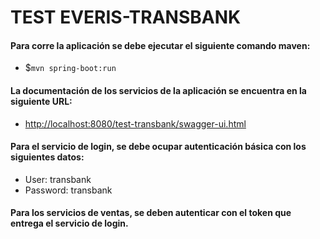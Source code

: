 # TEST EVERIS-TRANSBANK
#### Para corre la aplicación se debe ejecutar el siguiente comando maven:
- $`mvn spring-boot:run`
#### La documentación de los servicios de la aplicación se encuentra en la siguiente URL:
- [http://localhost:8080/test-transbank/swagger-ui.html](url)
#### Para el servicio de login, se debe ocupar autenticación básica con los siguientes datos:
- User: transbank
- Password: transbank
#### Para los servicios de ventas, se deben autenticar con el token que entrega el servicio de login.